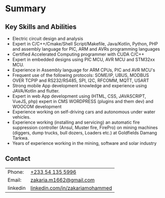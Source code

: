 # Summary

## Key Skills and Abilities

- Electric circuit design and analysis
- Expert in C/C++/Cmake/Shell Script/Makefile, Java/Kotlin, Python, PHP and assembly language for PIC, ARM and AVRs programming languages
- Certified Accelerated Computing programmer with CUDA C/C++
- Expert in embedded designs using PIC MCU, AVR MCU and STM32xx MCU.
- Experience in Assembly language for ARM CPUs, PIC and AVR MCU's
- Frequent use of the following protocols: SOME/IP, UBUS, MODBUS OVER TCPIP and RS232/RS485, SPI, I2C, RFCOMM, MQTT, USART
- Strong mobile App development knowledge and experience using JAVA/Kotlin and flutter.
- Expert in web App development using (HTML, CSS, JAVASCRIPT, VueJS, php) expert in CMS WORDPRESS (plugins and them dev) and WOOCOM development 
- Experience working on self-driving cars and autonomous under water vehicles. 
- Experience working (installing and servicing) an automatic fire suppression controller (Ansul, Muster fire, FirePro) on mining machines (diggers, dump trucks, bull dozers, Loaders etc.) at Goldfields Damang Tarkwa.
- Years of experience working in the mining, software and solar industry

## Contact
|||
|---|---|
|Phone:| [+233 54 135 5996](tel:+233541355996)|
|Email:| [zakaria.m1662@gmail.com](mailto:zakaria.m1662@gmail.com)|
|linkedin|[linkedin.com/in/zakariamohammed](linkedin.com/in/zakariamohammed)|

